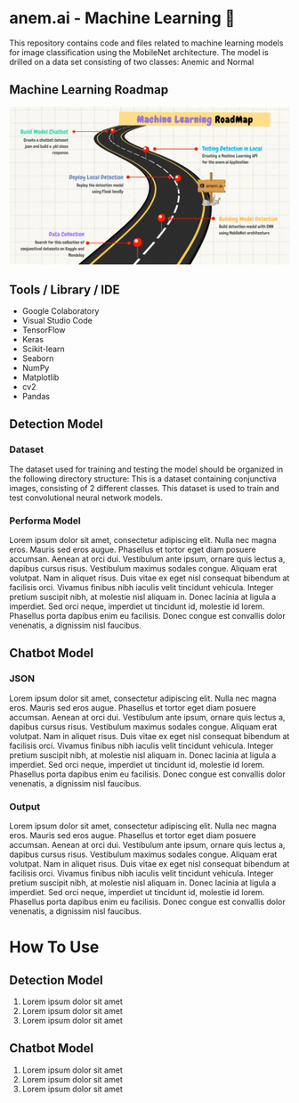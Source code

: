 # anem.ai - Machine Learning 🤖
This repository contains code and files related to machine learning models for image classification using the MobileNet architecture. The model is drilled on a data set consisting of two classes: Anemic and Normal

## Machine Learning Roadmap
<p>
   <img src ="Images/ML Roadmap.png"/>
</p>

## Tools / Library / IDE
- Google Colaboratory
- Visual Studio Code
- TensorFlow
- Keras
- Scikit-learn
- Seaborn
- NumPy
- Matplotlib
- cv2
- Pandas

## Detection Model 
### Dataset
The dataset used for training and testing the model should be organized in the following directory structure:
This is a dataset containing conjunctiva images, consisting of 2 different classes. This dataset is used to train and test convolutional neural network models.

### Performa Model
Lorem ipsum dolor sit amet, consectetur adipiscing elit. Nulla nec magna eros. Mauris sed eros augue. Phasellus et tortor eget diam posuere accumsan. Aenean at orci dui. Vestibulum ante ipsum, ornare quis lectus a, dapibus cursus risus. Vestibulum maximus sodales congue. Aliquam erat volutpat. Nam in aliquet risus. Duis vitae ex eget nisl consequat bibendum at facilisis orci. Vivamus finibus nibh iaculis velit tincidunt vehicula. Integer pretium suscipit nibh, at molestie nisl aliquam in. Donec lacinia at ligula a imperdiet. Sed orci neque, imperdiet ut tincidunt id, molestie id lorem. Phasellus porta dapibus enim eu facilisis. Donec congue est convallis dolor venenatis, a dignissim nisl faucibus.


## Chatbot Model 
### JSON
Lorem ipsum dolor sit amet, consectetur adipiscing elit. Nulla nec magna eros. Mauris sed eros augue. Phasellus et tortor eget diam posuere accumsan. Aenean at orci dui. Vestibulum ante ipsum, ornare quis lectus a, dapibus cursus risus. Vestibulum maximus sodales congue. Aliquam erat volutpat. Nam in aliquet risus. Duis vitae ex eget nisl consequat bibendum at facilisis orci. Vivamus finibus nibh iaculis velit tincidunt vehicula. Integer pretium suscipit nibh, at molestie nisl aliquam in. Donec lacinia at ligula a imperdiet. Sed orci neque, imperdiet ut tincidunt id, molestie id lorem. Phasellus porta dapibus enim eu facilisis. Donec congue est convallis dolor venenatis, a dignissim nisl faucibus.

### Output
Lorem ipsum dolor sit amet, consectetur adipiscing elit. Nulla nec magna eros. Mauris sed eros augue. Phasellus et tortor eget diam posuere accumsan. Aenean at orci dui. Vestibulum ante ipsum, ornare quis lectus a, dapibus cursus risus. Vestibulum maximus sodales congue. Aliquam erat volutpat. Nam in aliquet risus. Duis vitae ex eget nisl consequat bibendum at facilisis orci. Vivamus finibus nibh iaculis velit tincidunt vehicula. Integer pretium suscipit nibh, at molestie nisl aliquam in. Donec lacinia at ligula a imperdiet. Sed orci neque, imperdiet ut tincidunt id, molestie id lorem. Phasellus porta dapibus enim eu facilisis. Donec congue est convallis dolor venenatis, a dignissim nisl faucibus.

# How To Use
## Detection Model
1. Lorem ipsum dolor sit amet
2. Lorem ipsum dolor sit amet
3. Lorem ipsum dolor sit amet

## Chatbot Model
1. Lorem ipsum dolor sit amet
2. Lorem ipsum dolor sit amet
3. Lorem ipsum dolor sit amet
